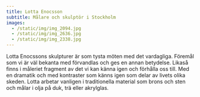 ```yaml
---
title: Lotta Enocsson
subtitle: Målare och skulptör i Stockholm
images:
  - /static/img/img_2094.jpg
  - /static/img/img_2636.jpg
  - /static/img/img_2338.jpg
---
```

Lotta Enocssons skulpturer är som tysta möten med det vardagliga. Föremål som vi är väl bekanta med förvandlas och ges en annan betydelse. Likaså finns i måleriet fragment av det vi kan känna igen och förhålla oss till. Med en dramatik och med kontraster som känns igen som delar av livets olika skeden. Lotta arbetar vanligen i traditionella material som brons och sten och målar i olja på duk, trä eller akrylglas.